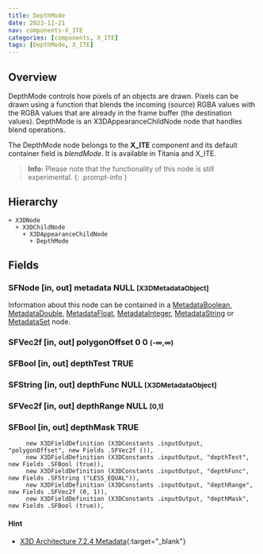 ```yaml
---
title: DepthMode
date: 2023-11-21
nav: components-X_ITE
categories: [components, X_ITE]
tags: [DepthMode, X_ITE]
---
```

<style>
.post h3 {
  word-spacing: 0.2em;
}
</style>

## Overview

DepthMode controls how pixels of an objects are drawn. Pixels can be drawn using a function that blends the incoming (source) RGBA values with the RGBA values that are already in the frame buffer (the destination values). DepthMode is an X3DAppearanceChildNode node that handles blend operations.

The DepthMode node belongs to the **X_ITE** component and its default container field is *blendMode.* It is available in Titania and X_ITE.

>**Info:** Please note that the functionality of this node is still experimental.
{: .prompt-info }

## Hierarchy

```
+ X3DNode
  + X3DChildNode
    + X3DAppearanceChildNode
      + DepthMode
```

## Fields

### SFNode [in, out] **metadata** NULL <small>[X3DMetadataObject]</small>

Information about this node can be contained in a [MetadataBoolean](../core/metadataboolean), [MetadataDouble](../core/metadatadouble), [MetadataFloat](../core/metadatafloat), [MetadataInteger](../core/metadatainteger), [MetadataString](../core/metadatastring) or [MetadataSet](../core/metadataset) node.


### SFVec2f [in, out] **polygonOffset** 0 0 <small>(-∞,∞)</small>
### SFBool [in, out] **depthTest** TRUE
### SFString [in, out] **depthFunc** NULL <small>[X3DMetadataObject]</small>
### SFVec2f [in, out] **depthRange** NULL <small>[0,1]</small>
### SFBool [in, out] **depthMask** TRUE

         new X3DFieldDefinition (X3DConstants .inputOutput, "polygonOffset", new Fields .SFVec2f ()),
         new X3DFieldDefinition (X3DConstants .inputOutput, "depthTest",     new Fields .SFBool (true)),
         new X3DFieldDefinition (X3DConstants .inputOutput, "depthFunc",     new Fields .SFString ("LESS_EQUAL")),
         new X3DFieldDefinition (X3DConstants .inputOutput, "depthRange",    new Fields .SFVec2f (0, 1)),
         new X3DFieldDefinition (X3DConstants .inputOutput, "depthMask",     new Fields .SFBool (true)),

#### Hint

- [X3D Architecture 7.2.4 Metadata](https://www.web3d.org/specifications/X3Dv4Draft/ISO-IEC19775-1v4-IS.proof//Part01/components/core.html#Metadata){:target="_blank"}
